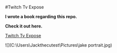 #Twitch Tv Expose

<b> I wrote a book regarding this repo. </b>

<b>Check it out here.</b>

[Twitch Tv Expose](https://leanpub.com/marionetteexpose/)

![](C:\Users\Jackthecutest\Pictures\jake portrait.jpg)
